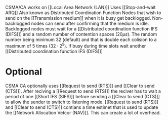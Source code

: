 CSMA/CA works on [[Local Area Network (LAN)]]
Uses [[Stop-and-wait ARQ]]
Also known as Distributed Coordination Function
Nodes that wish to send on the [[Transmission medium]] when it is busy get backlogged. Non-backlogged nodes can send after confirming that the medium is idle. Backlogged nodes must wait for a [[Distributed coordination function IFS (DIFS)]] and a random number of contention spaces ($20\mu s$). The random number being minimum 32 (default) and that is double each colision to a maximum of 5 times ($32 \cdot 2^{5}$). If busy during time slots wait another [[Distributed coordination function IFS (DIFS)]] 

# Optional
CSMA CA optionally uses [[Request to send (RTS)]] and [[Clear to send (CTS)]]. After reciving a [[Request to send (RTS)]] the reciver has to wait a period of one [[Short IFS (SIFS)]] before sending a [[Clear to send (CTS)]] to allow the sender to switch to listening mode. [[Request to send (RTS)]] and [[Clear to send (CTS)]] contians a time estimet that is used to update the [[Network Allocation Vetcor (NAV)]]. This can create a lot of overhead.